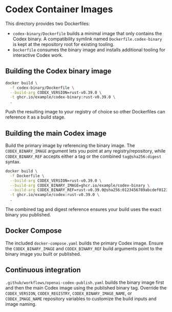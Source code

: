# Codex Container Images

This directory provides two Dockerfiles:

- `codex-binary/Dockerfile` builds a minimal image that only contains the Codex binary. A compatibility symlink named `Dockerfile.codex-binary` is kept at the repository root for existing tooling.
- `Dockerfile` consumes the binary image and installs additional tooling for interactive Codex work.

## Building the Codex binary image

```bash
docker build \
  -f codex-binary/Dockerfile \
  --build-arg CODEX_VERSION=rust-v0.39.0 \
  -t ghcr.io/example/codex-binary:rust-v0.39.0 \
  .
```

Push the resulting image to your registry of choice so other Dockerfiles can reference it as a build stage.

## Building the main Codex image

Build the primary image by referencing the binary image.  The `CODEX_BINARY_IMAGE` argument lets you point at any registry/repository, while `CODEX_BINARY_REF` accepts either a tag or the combined `tag@sha256:digest` syntax.

```bash
docker build \
  -f Dockerfile \
  --build-arg CODEX_VERSION=rust-v0.39.0 \
  --build-arg CODEX_BINARY_IMAGE=ghcr.io/example/codex-binary \
  --build-arg CODEX_BINARY_REF=rust-v0.39.0@sha256:0123456789abcdef0123456789abcdef0123456789abcdef0123456789abcdef \
  -t ghcr.io/example/codex:rust-v0.39.0 \
  .
```

The combined tag and digest reference ensures your build uses the exact binary you published.

## Docker Compose

The included `docker-compose.yaml` builds the primary Codex image.  Ensure the `CODEX_BINARY_IMAGE` and `CODEX_BINARY_REF` build arguments point to the binary image you built or published.

## Continuous integration

`.github/workflows/openai-codex-publish.yaml` builds the binary image first and then the main Codex image using the published binary tag. Override the `CODEX_VERSION`, `CODEX_REGISTRY`, `CODEX_BINARY_IMAGE_NAME`, or `CODEX_IMAGE_NAME` repository variables to customize the build inputs and image naming.
